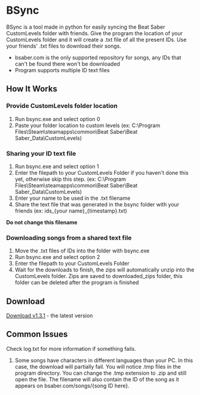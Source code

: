 # BSync 

BSync is a tool made in python for easily syncing the Beat Saber CustomLevels folder with friends.
Give the program the location of your CustomLevels folder and it will create a .txt file of all the present IDs.
Use your friends' .txt files to download their songs. 


* bsaber.com is the only supported repository for songs, any IDs that can't be found there won't be downloaded
* Program supports multiple ID text files


## How It Works

### Provide CustomLevels folder location

1. Run bsync.exe and select option 0
2. Paste your folder location to custom levels
(ex: C:\Program Files\Steam\steamapps\common\Beat Saber\Beat Saber_Data\CustomLevels)

### Sharing your ID text file

1. Run bsync.exe and select option 1
2. Enter the filepath to your CustomLevels Folder if you haven't done this yet, otherwise skip this step.
(ex: C:\Program Files\Steam\steamapps\common\Beat Saber\Beat Saber_Data\CustomLevels)
3. Enter your name to be used in the .txt filename
4. Share the text file that was generated in the bsync folder with your friends (ex: ids_{your name}_{timestamp}.txt)

**Do not change this filename** 

### Downloading songs from a shared text file

1. Move the .txt files of IDs into the folder with bsync.exe
2. Run bsync.exe and select option 2
3. Enter the filepath to your CustomLevels Folder
4. Wait for the downloads to finish, the zips will automatically unzip into the CustomLevels folder.
Zips are saved to downloaded_zips folder, this folder can be deleted after the program is finished

## Download

[Download v1.3.1](https://github.com/launchd/bsync/releases/download/v1.3.1/bsync-v1.3.1.zip) - the latest version

## Common Issues

Check log.txt for more information if something fails. 

1. Some songs have characters in different languages than your PC. In this case, the download will partially fail. You will notice .tmp files in the program directory. You can change the .tmp extension to .zip and still open the file. The filename will also contain the ID of the song as it appears on bsaber.com/songs/{song ID here}. 

